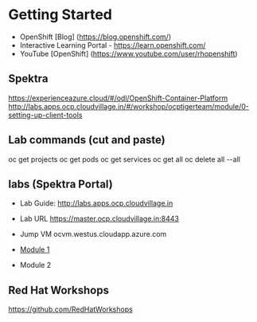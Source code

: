 # Getting Started

* OpenShift [Blog] (https://blog.openshift.com/)
* Interactive Learning Portal - https://learn.openshift.com/
* YouTube [OpenShift] (https://www.youtube.com/user/rhopenshift)

## Spektra
https://experienceazure.cloud/#/odl/OpenShift-Container-Platform
http://labs.apps.ocp.cloudvillage.in/#/workshop/ocptigerteam/module/0-setting-up-client-tools

## Lab commands (cut and paste)
oc get projects
oc get pods
oc get services
oc get all
oc delete all --all

## labs (Spektra Portal)
* Lab Guide: http://labs.apps.ocp.cloudvillage.in
* Lab URL https://master.ocp.cloudvillage.in:8443
* Jump VM ocvm.westus.cloudapp.azure.com

* [Module 1](http://labs.apps.ocp.cloudvillage.in/#/workshop/ocptigerteam/module/1-create-app-from-docker-image)
* Module 2

## Red Hat Workshops
https://github.com/RedHatWorkshops
